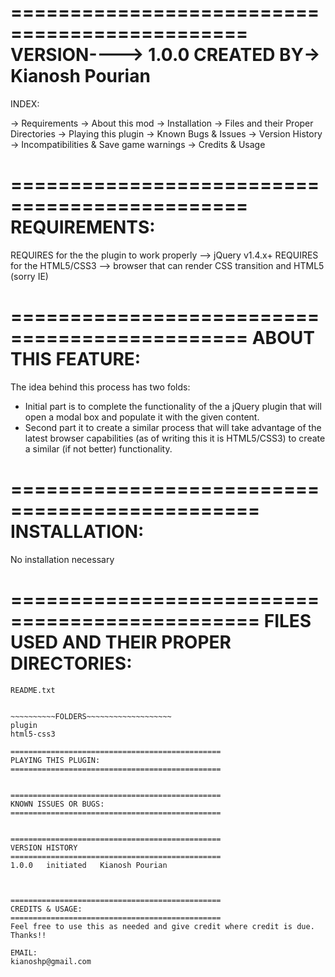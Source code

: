 ==============================================
VERSION----> 1.0.0
CREATED BY-> Kianosh Pourian
==============================================

INDEX:

-> Requirements
-> About this mod
-> Installation
-> Files and their Proper Directories
-> Playing this plugin
-> Known Bugs & Issues
-> Version History
-> Incompatibilities & Save game warnings
-> Credits & Usage


==============================================
REQUIREMENTS:
==============================================
REQUIRES for the the plugin to work properly --> jQuery v1.4.x+
REQUIRES for the HTML5/CSS3 --> browser that can render CSS transition and
HTML5 (sorry IE)

==============================================
ABOUT THIS FEATURE:
===============================================
The idea behind this process has two folds:

- Initial part is to complete the functionality of the a jQuery plugin that will open a modal box and populate it with the given content.
- Second part it to create a similar process that will take advantage of the latest browser capabilities (as of writing this it is HTML5/CSS3) to create a similar (if not better) functionality.

===============================================
INSTALLATION:
===============================================
No installation necessary



===============================================
FILES USED AND THEIR PROPER DIRECTORIES:
===============================================

~~~~~~~~~~~README FILE~~~~~~~~~~~~~~
README.txt


~~~~~~~~~~FOLDERS~~~~~~~~~~~~~~~~~~~
plugin
html5-css3

===============================================
PLAYING THIS PLUGIN:
===============================================


===============================================
KNOWN ISSUES OR BUGS:
===============================================


===============================================
VERSION HISTORY
===============================================
1.0.0	initiated	Kianosh Pourian



===============================================
CREDITS & USAGE:
===============================================
Feel free to use this as needed and give credit where credit is due. Thanks!!

EMAIL:
kianoshp@gmail.com

